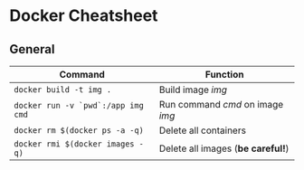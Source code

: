 # Docker Cheatsheet

## General

|**Command**|**Function**|
|-|-|
|`docker build -t img .`|Build image *img*|
|``docker run -v `pwd`:/app img cmd``|Run command *cmd* on image *img*|
|`docker rm $(docker ps -a -q)`|Delete all containers|
|`docker rmi $(docker images -q)`|Delete all images (**be careful!**)|
